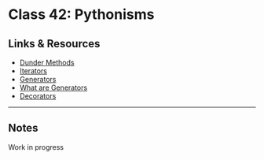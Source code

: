 # Class 42: Pythonisms

## Links & Resources

- [Dunder Methods](https://dbader.org/blog/python-dunder-methods)
- [Iterators](https://dbader.org/blog/python-iterators)
- [Generators](https://dbader.org/blog/python-generators)
- [What are Generators](https://realpython.com/lessons/what-are-python-generators/)
- [Decorators](https://realpython.com/primer-on-python-decorators/)

<hr>

## Notes

Work in progress
